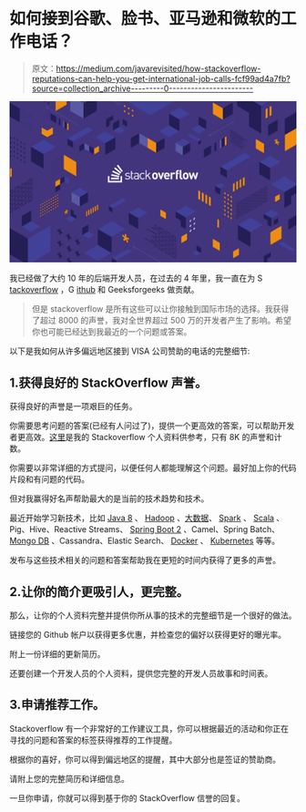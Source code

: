 # 如何接到谷歌、脸书、亚马逊和微软的工作电话？

> 原文：<https://medium.com/javarevisited/how-stackoverflow-reputations-can-help-you-get-international-job-calls-fcf99ad4a7fb?source=collection_archive---------0----------------------->

![](img/e0e4fdfc61bce2be2f0e14acbd583196.png)

我已经做了大约 10 年的后端开发人员，在过去的 4 年里，我一直在为 S [tackoverflow](https://stackoverflow.com/users/3956731/kayv) ，G [ithub](https://github.com/kannuverma12) 和 Geeksforgeeks 做贡献。

> 但是 stackoverflow 是所有这些可以让你接触到国际市场的选择。我获得了超过 8000 的声誉，我对全世界超过 500 万的开发者产生了影响。希望你也可能已经达到我最近的一个问题或答案。

以下是我如何从许多偏远地区接到 VISA 公司赞助的电话的完整细节:

## 1.获得良好的 StackOverflow 声誉。

获得良好的声誉是一项艰巨的任务。

你需要思考问题的答案(已经有人问过了)，提供一个更高效的答案，可以帮助开发者更高效。[这里](https://stackoverflow.com/users/3956731/kayv)是我的 Stackoverflow 个人资料供参考，只有 8K 的声誉和计数。

你需要以非常详细的方式提问，以便任何人都能理解这个问题。最好加上你的代码片段和有问题的代码。

但对我赢得好名声帮助最大的是当前的技术趋势和技术。

最近开始学习新技术，比如 [Java 8](/hackernoon/top-5-java-8-courses-to-learn-online-2db57d9dfb8d) 、 [Hadoop](/javarevisited/top-10-courses-to-learn-big-data-and-hadoop-best-of-lot-23ef8691633f) 、[大数据](/javarevisited/10-best-big-data-and-hadoop-tutorials-books-and-courses-to-learn-in-2020-aaca8cfccb80?source=---------25----------------------------)、 [Spark](/javarevisited/5-free-courses-to-learn-apache-spark-in-2020-bdff2d60c800?source=extreme_sidebar----d3a191ac6ed-----0-1----------------------) 、 [Scala](/javarevisited/5-best-scala-and-functional-programming-books-to-learn-in-2021-97ec9e56f2bd) 、Pig、Hive、Reactive Streams、 [Spring Boot 2](/javarevisited/10-free-spring-boot-tutorials-and-courses-for-java-developers-53dfe084587e?source=collection_home---4------7-----------------------) 、Camel、Spring Batch、 [Mongo DB](/javarevisited/5-best-mongodb-courses-to-learn-nosql-for-beginners-in-2020-42df5af5496c) 、Cassandra、Elastic Search、 [Docker](/javarevisited/top-5-free-courses-to-learn-docker-for-beginners-best-of-lot-b2b1ad2b98ad?source=collection_home---4------2-----------------------) 、 [Kubernetes](/javarevisited/10-best-kubernetes-courses-for-developers-and-devops-engineers-94c35cd3a2fd) 等等。

发布与这些技术相关的问题和答案帮助我在更短的时间内获得了更多的声誉。

## 2.让你的简介更吸引人，更完整。

那么，让你的个人资料完整并提供你所从事的技术的完整细节是一个很好的做法。

链接您的 Github 帐户以获得更多优惠，并检查您的偏好以获得更好的曝光率。

附上一份详细的更新简历。

还要创建一个开发人员的个人资料，提供您完整的开发人员故事和时间表。

## 3.申请推荐工作。

Stackoverflow 有一个非常好的工作建议工具，你可以根据最近的活动和你正在寻找的问题和答案的标签获得推荐的工作提醒。

根据你的喜好，你可以得到偏远地区的提醒，其中大部分也是签证的赞助商。

请附上您的完整简历和详细信息。

一旦你申请，你就可以得到基于你的 StackOverflow 信誉的回复。